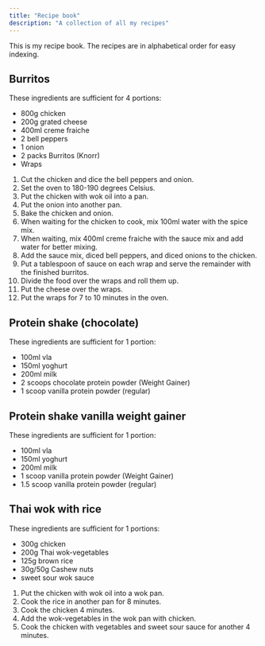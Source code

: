 ```yaml
---
title: "Recipe book"
description: "A collection of all my recipes"
---
```


This is my recipe book. The recipes are in alphabetical order for easy
indexing.

## Burritos
These ingredients are sufficient for 4 portions:

* 800g chicken
* 200g grated cheese
* 400ml creme fraiche
* 2 bell peppers
* 1 onion
* 2 packs Burritos (Knorr)
* Wraps

1.  Cut the chicken and dice the bell peppers and onion.
2.  Set the oven to 180-190 degrees Celsius.
3.  Put the chicken with wok oil into a pan.
4.  Put the onion into another pan.
5.  Bake the chicken and onion.
6.  When waiting for the chicken to cook, mix 100ml water with the spice
    mix.
7.  When waiting, mix 400ml creme fraiche with the sauce mix and add
    water for better mixing.
8.  Add the sauce mix, diced bell peppers, and diced onions to the
    chicken.
9.  Put a tablespoon of sauce on each wrap and serve the remainder with
    the finished burritos.
10. Divide the food over the wraps and roll them up.
11. Put the cheese over the wraps.
12. Put the wraps for 7 to 10 minutes in the oven.

## Protein shake (chocolate)
These ingredients are sufficient for 1 portion:

* 100ml vla
* 150ml yoghurt
* 200ml milk
* 2 scoops chocolate protein powder (Weight Gainer)
* 1 scoop vanilla protein powder (regular)

## Protein shake vanilla weight gainer
These ingredients are sufficient for 1 portion:

* 100ml vla
* 150ml yoghurt
* 200ml milk
* 1 scoop vanilla protein powder (Weight Gainer)
* 1.5 scoop vanilla protein powder (regular)

## Thai wok with rice
These ingredients are sufficient for 1 portions:
* 300g chicken
* 200g Thai wok-vegetables 
* 125g brown rice
* 30g/50g Cashew nuts
* sweet sour wok sauce

1. Put the chicken with wok oil into a wok pan.
2. Cook the rice in another pan for 8 minutes.
3. Cook the chicken 4 minutes.
4. Add the wok-vegetables in the wok pan with chicken.
5. Cook the chicken with vegetables and sweet sour sauce for another 4 minutes.
